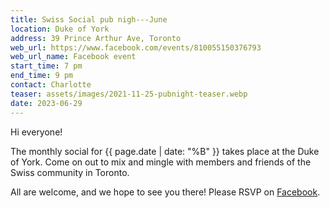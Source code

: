 ```yaml
---
title: Swiss Social pub nigh---June
location: Duke of York
address: 39 Prince Arthur Ave, Toronto
web_url: https://www.facebook.com/events/810055150376793
web_url_name: Facebook event
start_time: 7 pm
end_time: 9 pm
contact: Charlotte
teaser: assets/images/2021-11-25-pubnight-teaser.webp
date: 2023-06-29
---
```


Hi everyone!

The monthly social for {{ page.date | date: "%B" }} takes place at the Duke of
York. Come on out to mix and mingle with members and friends of the Swiss
community in Toronto.

All are welcome, and we hope to see you there! Please RSVP on [Facebook].

[facebook]: <{{ page.web_url }}>
